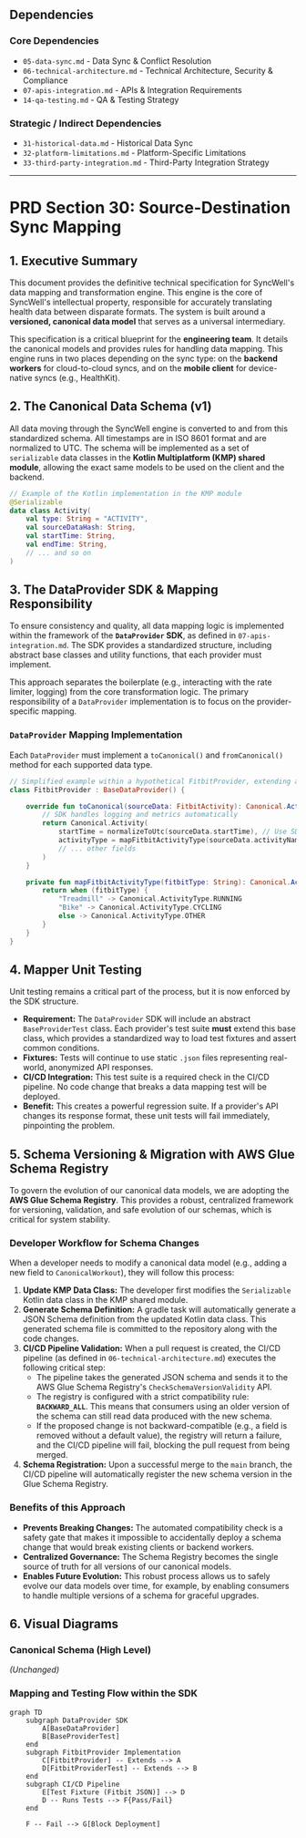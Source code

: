 ## Dependencies

### Core Dependencies
- `05-data-sync.md` - Data Sync & Conflict Resolution
- `06-technical-architecture.md` - Technical Architecture, Security & Compliance
- `07-apis-integration.md` - APIs & Integration Requirements
- `14-qa-testing.md` - QA & Testing Strategy

### Strategic / Indirect Dependencies
- `31-historical-data.md` - Historical Data Sync
- `32-platform-limitations.md` - Platform-Specific Limitations
- `33-third-party-integration.md` - Third-Party Integration Strategy

---

# PRD Section 30: Source-Destination Sync Mapping

## 1. Executive Summary

This document provides the definitive technical specification for SyncWell's data mapping and transformation engine. This engine is the core of SyncWell's intellectual property, responsible for accurately translating health data between disparate formats. The system is built around a **versioned, canonical data model** that serves as a universal intermediary.

This specification is a critical blueprint for the **engineering team**. It details the canonical models and provides rules for handling data mapping. This engine runs in two places depending on the sync type: on the **backend workers** for cloud-to-cloud syncs, and on the **mobile client** for device-native syncs (e.g., HealthKit).

## 2. The Canonical Data Schema (v1)

All data moving through the SyncWell engine is converted to and from this standardized schema. All timestamps are in ISO 8601 format and are normalized to UTC. The schema will be implemented as a set of `serializable` data classes in the **Kotlin Multiplatform (KMP) shared module**, allowing the exact same models to be used on the client and the backend.

```kotlin
// Example of the Kotlin implementation in the KMP module
@Serializable
data class Activity(
    val type: String = "ACTIVITY",
    val sourceDataHash: String,
    val startTime: String,
    val endTime: String,
    // ... and so on
)
```

## 3. The DataProvider SDK & Mapping Responsibility

To ensure consistency and quality, all data mapping logic is implemented within the framework of the **`DataProvider` SDK**, as defined in `07-apis-integration.md`. The SDK provides a standardized structure, including abstract base classes and utility functions, that each provider must implement.

This approach separates the boilerplate (e.g., interacting with the rate limiter, logging) from the core transformation logic. The primary responsibility of a `DataProvider` implementation is to focus on the provider-specific mapping.

### `DataProvider` Mapping Implementation

Each `DataProvider` must implement a `toCanonical()` and `fromCanonical()` method for each supported data type.

```kotlin
// Simplified example within a hypothetical FitbitProvider, extending a base class from the SDK
class FitbitProvider : BaseDataProvider() {

    override fun toCanonical(sourceData: FitbitActivity): Canonical.Activity {
        // SDK handles logging and metrics automatically
        return Canonical.Activity(
            startTime = normalizeToUtc(sourceData.startTime), // Use SDK utility for timezone
            activityType = mapFitbitActivityType(sourceData.activityName),
            // ... other fields
        )
    }

    private fun mapFitbitActivityType(fitbitType: String): Canonical.ActivityType {
        return when (fitbitType) {
            "Treadmill" -> Canonical.ActivityType.RUNNING
            "Bike" -> Canonical.ActivityType.CYCLING
            else -> Canonical.ActivityType.OTHER
        }
    }
}
```

## 4. Mapper Unit Testing

Unit testing remains a critical part of the process, but it is now enforced by the SDK structure.

*   **Requirement:** The `DataProvider` SDK will include an abstract `BaseProviderTest` class. Each provider's test suite **must** extend this base class, which provides a standardized way to load test fixtures and assert common conditions.
*   **Fixtures:** Tests will continue to use static `.json` files representing real-world, anonymized API responses.
*   **CI/CD Integration:** This test suite is a required check in the CI/CD pipeline. No code change that breaks a data mapping test will be deployed.
*   **Benefit:** This creates a powerful regression suite. If a provider's API changes its response format, these unit tests will fail immediately, pinpointing the problem.

## 5. Schema Versioning & Migration with AWS Glue Schema Registry

To govern the evolution of our canonical data models, we are adopting the **AWS Glue Schema Registry**. This provides a robust, centralized framework for versioning, validation, and safe evolution of our schemas, which is critical for system stability.

### Developer Workflow for Schema Changes

When a developer needs to modify a canonical data model (e.g., adding a new field to `CanonicalWorkout`), they will follow this process:

1.  **Update KMP Data Class:** The developer first modifies the `Serializable` Kotlin data class in the KMP shared module.
2.  **Generate Schema Definition:** A gradle task will automatically generate a JSON Schema definition from the updated Kotlin data class. This generated schema file is committed to the repository along with the code changes.
3.  **CI/CD Pipeline Validation:** When a pull request is created, the CI/CD pipeline (as defined in `06-technical-architecture.md`) executes the following critical step:
    *   The pipeline takes the generated JSON schema and sends it to the AWS Glue Schema Registry's `CheckSchemaVersionValidity` API.
    *   The registry is configured with a strict compatibility rule: **`BACKWARD_ALL`**. This means that consumers using an older version of the schema can still read data produced with the new schema.
    *   If the proposed change is not backward-compatible (e.g., a field is removed without a default value), the registry will return a failure, and the CI/CD pipeline will fail, blocking the pull request from being merged.
4.  **Schema Registration:** Upon a successful merge to the `main` branch, the CI/CD pipeline will automatically register the new schema version in the Glue Schema Registry.

### Benefits of this Approach

*   **Prevents Breaking Changes:** The automated compatibility check is a safety gate that makes it impossible to accidentally deploy a schema change that would break existing clients or backend workers.
*   **Centralized Governance:** The Schema Registry becomes the single source of truth for all versions of our canonical models.
*   **Enables Future Evolution:** This robust process allows us to safely evolve our data models over time, for example, by enabling consumers to handle multiple versions of a schema for graceful upgrades.

## 6. Visual Diagrams

### Canonical Schema (High Level)
*(Unchanged)*

### Mapping and Testing Flow within the SDK
```mermaid
graph TD
    subgraph DataProvider SDK
        A[BaseDataProvider]
        B[BaseProviderTest]
    end
    subgraph FitbitProvider Implementation
        C[FitbitProvider] -- Extends --> A
        D[FitbitProviderTest] -- Extends --> B
    end
    subgraph CI/CD Pipeline
        E[Test Fixture (Fitbit JSON)] --> D
        D -- Runs Tests --> F{Pass/Fail}
    end

    F -- Fail --> G[Block Deployment]
```
